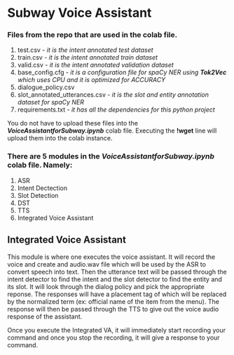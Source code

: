 # Subway Voice Assistant

### Files from the repo that are used in the colab file.

1. test.csv - _it is the intent annotated test dataset_
2. train.csv - _it is the intent annotated train dataset_
3. valid.csv - _it is the intent annotated validation dataset_
4. base_config.cfg - _it is a configuration file for spaCy NER using __Tok2Vec__ which uses CPU and it is optimized for ACCURACY_
5. dialogue_policy.csv 
6. slot_annotated_utterances.csv - _it is the slot and entity annotation dataset for spaCy NER_
7. requirements.txt - _it has all the dependencies for this python project_

You do not have to upload these files into the ___VoiceAssistantforSubway.ipynb___ colab file. Executing the __!wget__ line will upload them into the colab instance.

### There are 5 modules in the ___VoiceAssistantforSubway.ipynb___ colab file. Namely:

1. ASR
2. Intent Dectection
3. Slot Detection
4. DST
5. TTS
6. Integrated Voice Assistant 

## Integrated Voice Assistant

This module is where one executes the voice assistant. It will record the voice and create and audio.wav file which will be used by the ASR to convert speech into text. Then the utterance text will be passed through the intent detector to find the intent and the slot detector to find the entity and its slot. It will look through the dialog policy and pick the appropriate reponse. The responses will have a placement tag of <ref> which will be replaced by the normalized term (ex: official name of the item from the menu). The response will then be passed through the TTS to give out the voice audio response of the assistant. 

Once you execute the Integrated VA, it will immediately start recording your command and once you stop the recording, it will give a response to your command.

